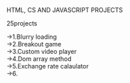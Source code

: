 HTML, CS AND JAVASCRIPT PROJECTS

25projects

->1.Blurry loading    
->2.Breakout game  
->3.Custom video player  
->4.Dom array method  
->5.Exchange rate calaulator  
->6.
